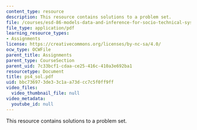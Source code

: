 ```yaml
---
content_type: resource
description: This resource contains solutions to a problem set.
file: /courses/esd-86-models-data-and-inference-for-socio-technical-systems-spring-2007/bbc736973de33c1aa73dcc7c5f0ff9ff_ps4_sol.pdf
file_type: application/pdf
learning_resource_types:
- Assignments
license: https://creativecommons.org/licenses/by-nc-sa/4.0/
ocw_type: OCWFile
parent_title: Assignments
parent_type: CourseSection
parent_uid: 7c33bcf1-cdaa-ce25-416c-410a3e692ba1
resourcetype: Document
title: ps4_sol.pdf
uid: bbc73697-3de3-3c1a-a73d-cc7c5f0ff9ff
video_files:
  video_thumbnail_file: null
video_metadata:
  youtube_id: null
---
```

This resource contains solutions to a problem set.